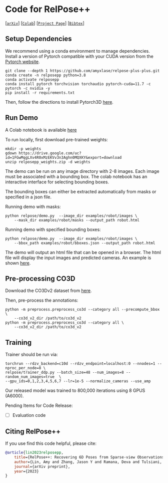 # Code for RelPose++



[[`arXiv`](https://arxiv.org)]
[[`Colab`](https://colab.research.google.com/drive/1rbaauApqEdgNAzYX5yMn2WnC4yYjspPz?usp=sharing)]
[[`Project Page`](https://amyxlase.github.io/relpose-plus-plus/)]
[[`Bibtex`](#citing-relpose++)]


## Setup Dependencies

We recommend using a conda environment to manage dependencies. Install a version of
Pytorch compatible with your CUDA version from the [Pytorch website](https://pytorch.org/get-started/locally/).

```
git clone --depth 1 https://github.com/amyxlase/relpose-plus-plus.git
conda create -n relposepp python=3.8
conda activate relposepp
conda install pytorch torchvision torchaudio pytorch-cuda=11.7 -c pytorch -c nvidia -y
pip install -r requirements.txt
```

Then, follow the directions to install Pytorch3D [here](https://github.com/facebookresearch/pytorch3d/blob/main/INSTALL.md).


## Run Demo

A Colab notebook is available [here](https://colab.research.google.com/drive/1rbaauApqEdgNAzYX5yMn2WnC4yYjspPz?usp=sharing)

To run locally, first download pre-trained weights:
```
mkdir -p weights
gdown https://drive.google.com/uc?id=1FGwMqgLXv4R0xMzEKVv3n3Aghn0MQXKY&export=download
unzip relposepp_weights.zip -d weights
```

The demo can be run on any image directory with 2-8 images. Each image must be
associated with a bounding box. The colab notebook has an interactive interface for
selecting bounding boxes.

The bounding boxes can either be extracted automatically from masks or specified in a
json file.

Running demo with masks:
```
python relpose/demo.py  --image_dir examples/robot/images \
    --mask_dir examples/robot/masks --output_path robot.html
```

Running demo with specified bounding boxes:
```
python relpose/demo.py  --image_dir examples/robot/images \
    --bbox_path examples/robot/bboxes.json --output_path robot.html
```

The demo will output an html file that can be opened in a browser. The html file will
display the input images and predicted cameras. An example is shown [here](https://amyxlase.github.io/relpose-plus-plus/robot.html).

## Pre-processing CO3D

Download the CO3Dv2 dataset from [here](https://github.com/facebookresearch/co3d/tree/main).

Then, pre-process the annotations:
```
python -m preprocess.preprocess_co3d --category all --precompute_bbox \
    --co3d_v2_dir /path/to/co3d_v2
python -m preprocess.preprocess_co3d --category all \
    --co3d_v2_dir /path/to/co3d_v2
```


## Training

Trainer should be run via:
```
torchrun --rdzv_backend=c10d --rdzv_endpoint=localhost:0 --nnodes=1 --nproc_per_node=8 \
relpose/trainer_ddp.py --batch_size=48 --num_images=8 --random_num_images=true  \
--gpu_ids=0,1,2,3,4,5,6,7 --lr=1e-5 --normalize_cameras --use_amp 
```
Our released model was trained to 800,000 iterations using 8 GPUS (A6000).


Pending Items for Code Release: 
- [ ] Evaluation code



## Citing RelPose++

If you use find this code helpful, please cite:

```BibTeX
@article{lin2023relposepp,
    title={RelPose++: Recovering 6D Poses from Sparse-view Observations},
    author={Lin, Amy and Zhang, Jason Y and Ramana, Deva and Tulsiani, Shubham},
    journal={arXiv preprint},
    year={2023}
}
```